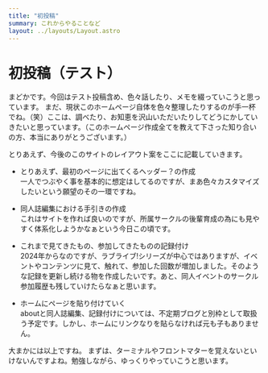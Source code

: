 ```yaml
---
title: "初投稿"
summary: これからやることなど
layout: ../layouts/Layout.astro
---
```


# 初投稿（テスト）

まどかです。今回はテスト投稿含め、色々話したり、メモを綴っていこうと思っています。
まだ、現状このホームページ自体を色々整理したりするのが手一杯でね。（笑）ここは、調べたり、お知恵を沢山いただいたりしてどうにかしていきたいと思っています。（このホームページ作成全てを教えて下さった知り合いの方、本当にありがとうございます。）

とりあえず、今後のこのサイトのレイアウト案をここに記載していきます。
- とりあえず、最初のページに出てくるヘッダー？の作成<br>
一人でつぶやく事を基本的に想定はしてるのですが、まあ色々カスタマイズしたいという願望のその一環ですね。

- 同人誌編集における手引きの作成<br>
これはサイトを作れば良いのですが、所属サークルの後輩育成の為にも見やすく体系化しようかなぁという今日この頃です。

- これまで見てきたもの、参加してきたものの記録付け<br>
2024年からなのですが、ラブライブ!シリーズが中心ではありますが、イベントやコンテンツに見て、触れて、参加した回数が増加しました。そのような記録を更新し続ける物を作成したいです。あと、同人イベントのサークル参加履歴も残していけたらなぁと思います。

- ホームにページを貼り付けていく<br>
aboutと同人誌編集、記録付けについては、不定期ブログと別枠として取扱う予定です。しかし、ホームにリンクなりを貼らなければ元も子もありません。

大まかには以上ですね。
まずは、ターミナルやフロントマターを覚えないといけないんですよね。勉強しながら、ゆっくりやっていこうと思います。